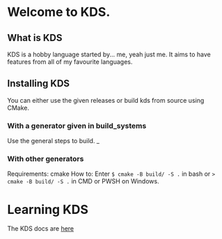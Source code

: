 # Welcome to KDS.

## What is KDS

KDS is a hobby language started by... me, yeah just me. It aims to have features from all of my favourite languages.

## Installing KDS

You can either use the given releases or build kds from source using CMake.

### With a generator given in build_systems

Use the general steps to build.
_
### With other generators

Requirements:
    cmake
How to: Enter `$ cmake -B build/ -S .` in bash or `> cmake -B build/ -S .` in CMD or PWSH on Windows.

# Learning KDS

The KDS docs are [here](https://github.com/theKentoRico/TheKDSProject/blob/main/docs/grammar.md)